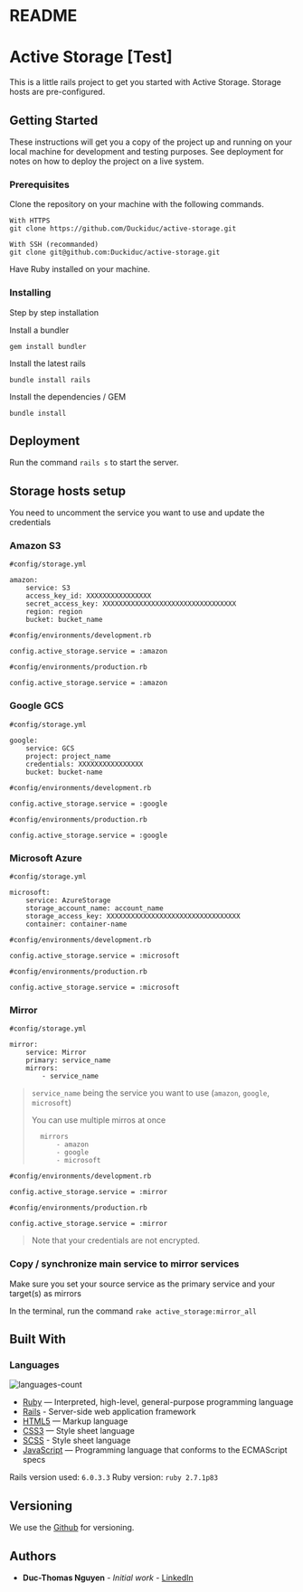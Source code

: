 # README

# Active Storage [Test]

This is a little rails project to get you started with Active Storage. Storage hosts are pre-configured.

## Getting Started

These instructions will get you a copy of the project up and running on your local machine for development and testing purposes. See deployment for notes on how to deploy the project on a live system.

### Prerequisites

Clone the repository on your machine with the following commands.

```
With HTTPS
git clone https://github.com/Duckiduc/active-storage.git

With SSH (recommanded)
git clone git@github.com:Duckiduc/active-storage.git
```

Have Ruby installed on your machine.

### Installing

Step by step installation

Install a bundler

`gem install bundler`

Install the latest rails

`bundle install rails`

Install the dependencies / GEM

`bundle install`

## Deployment

Run the command `rails s` to start the server.

## Storage hosts setup

You need to uncomment the service you want to use and update the credentials

### Amazon S3

```
#config/storage.yml

amazon:
    service: S3
    access_key_id: XXXXXXXXXXXXXXXX
    secret_access_key: XXXXXXXXXXXXXXXXXXXXXXXXXXXXXXXXX
    region: region
    bucket: bucket_name
```

```
#config/environments/development.rb

config.active_storage.service = :amazon
```

```
#config/environments/production.rb

config.active_storage.service = :amazon
```

### Google GCS

```
#config/storage.yml

google:
    service: GCS
    project: project_name
    credentials: XXXXXXXXXXXXXXXX
    bucket: bucket-name
```

```
#config/environments/development.rb

config.active_storage.service = :google
```

```
#config/environments/production.rb

config.active_storage.service = :google
```

### Microsoft Azure

```
#config/storage.yml

microsoft:
    service: AzureStorage
    storage_account_name: account_name
    storage_access_key: XXXXXXXXXXXXXXXXXXXXXXXXXXXXXXXXX
    container: container-name
```

```
#config/environments/development.rb

config.active_storage.service = :microsoft
```

```
#config/environments/production.rb

config.active_storage.service = :microsoft
```

### Mirror

```
#config/storage.yml

mirror:
    service: Mirror
    primary: service_name
    mirrors:
        - service_name
```

> `service_name` being the service you want to use (`amazon`, `google`, `microsoft`)
> 
> You can use multiple mirros at once
> ```
>   mirrors
>       - amazon
>       - google
>       - microsoft
> ```

```
#config/environments/development.rb

config.active_storage.service = :mirror
```

```
#config/environments/production.rb

config.active_storage.service = :mirror
```

> Note that your credentials are not encrypted.

### Copy / synchronize  main service to mirror services

Make sure you set your source service as the primary service and your target(s) as mirrors

In the terminal, run the command `rake active_storage:mirror_all`

## Built With

### Languages
![languages-count](https://img.shields.io/badge/languages-6-orange)
* [Ruby](https://devdocs.io/ruby~2.6/) — Interpreted, high-level, general-purpose programming language
* [Rails](https://devdocs.io/rails~6.0/) - Server-side web application framework
* [HTML5](https://devdocs.io/html/) — Markup language
* [CSS3](https://devdocs.io/css/) — Style sheet language
* [SCSS](https://devdocs.io/sass/) - Style sheet language
* [JavaScript](https://devdocs.io/javascript/) — Programming language that conforms to the ECMAScript specs

Rails version used: `6.0.3.3`
Ruby version: `ruby 2.7.1p83`

## Versioning

We use the [Github](http://github.com/) for versioning.

## Authors

* **Duc-Thomas Nguyen** - *Initial work* - [LinkedIn](https://www.linkedin.com/in/duc-thomas-nguyen/)
